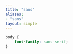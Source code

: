 ```yaml
---
title: "sans"
aliases:
- "sans"
layout: simple
---
```


```css
body {
    font-family: sans-serif;
}
```